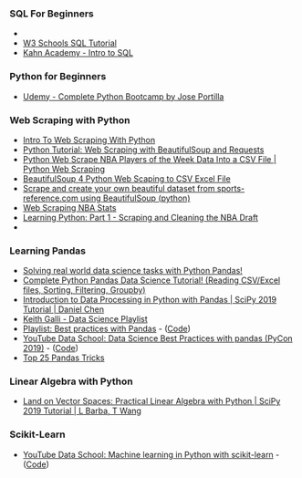 ### SQL For Beginners

- [](https://www.youtube.com/watch?v=9Pzj7Aj25lw)
- [W3 Schools SQL Tutorial](https://www.w3schools.com/sql/default.asp)
- [Kahn Academy - Intro to SQL](https://www.khanacademy.org/computing/computer-programming/sql)

### Python for Beginners

- [Udemy - Complete Python Bootcamp by Jose Portilla](https://www.udemy.com/course/complete-python-bootcamp/)

### Web Scraping with Python

- [Intro To Web Scraping With Python](https://www.youtube.com/watch?v=4UcqECQe5Kc)
- [Python Tutorial: Web Scraping with BeautifulSoup and Requests](https://www.youtube.com/watch?v=ng2o98k983k)
- [Python Web Scrape NBA Players of the Week Data Into a CSV File | Python Web Scraping](https://www.youtube.com/watch?v=SPtEh9c5Xf4)
- [BeautifulSoup 4 Python Web Scaping to CSV Excel File](https://www.youtube.com/watch?v=JfU1G1Ug6-k)
- [Scrape and create your own beautiful dataset from sports-reference.com using BeautifulSoup (python)](https://medium.com/@smehta/scrape-and-create-your-own-beautiful-dataset-from-sports-reference-com-using-beautifulsoup-python-c26d6920684e)
- [Web Scraping NBA Stats](https://towardsdatascience.com/web-scraping-nba-stats-4b4f8c525994)
- [Learning Python: Part 1 - Scraping and Cleaning the NBA Draft](http://savvastjortjoglou.com/nba-draft-part01-scraping.html)
- [](https://nycdatascience.com/blog/student-works/web-scraping-nba-player-statistics-sumanth-reddy-joseph-russo/)

### Learning Pandas

- [Solving real world data science tasks with Python Pandas!](https://www.youtube.com/watch?v=eMOA1pPVUc4)
- [Complete Python Pandas Data Science Tutorial! (Reading CSV/Excel files, Sorting, Filtering, Groupby)](https://www.youtube.com/watch?v=vmEHCJofslg)
- [Introduction to Data Processing in Python with Pandas | SciPy 2019 Tutorial | Daniel Chen](https://www.youtube.com/watch?v=5rNu16O3YNE)
- [Keith Galli - Data Science Playlist](https://www.youtube.com/watch?v=vmEHCJofslg&list=PLFCB5Dp81iNVmuoGIqcT5oF4K-7kTI5vp)
- [Playlist: Best practices with Pandas](https://www.youtube.com/playlist?list=PL5-da3qGB5IBITZj_dYSFqnd_15JgqwA6) - ([Code](https://github.com/justmarkham/pandas-videos))
- [YouTube Data School: Data Science Best Practices with pandas (PyCon 2019)](https://www.youtube.com/watch?v=dPwLlJkSHLo&list=PL5-da3qGB5ICCsgW1MxlZ0Hq8LL5U3u9y&index=36) - ([Code](https://github.com/justmarkham/pycon-2019-tutorial))
- [Top 25 Pandas Tricks](https://www.youtube.com/watch?v=RlIiVeig3hc)

### Linear Algebra with Python

- [Land on Vector Spaces: Practical Linear Algebra with Python | SciPy 2019 Tutorial | L Barba, T Wang](https://www.youtube.com/watch?v=4-P0gptDT40)

### Scikit-Learn

- [YouTube Data School: Machine learning in Python with scikit-learn](https://www.youtube.com/playlist?list=PL5-da3qGB5ICeMbQuqbbCOQWcS6OYBr5A) - ([Code](https://github.com/justmarkham/scikit-learn-videos))
